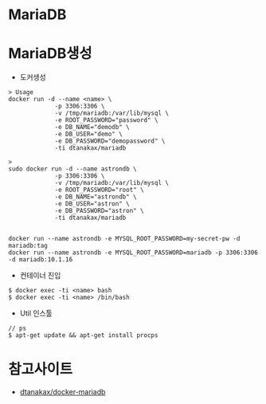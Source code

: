 # MariaDB

# MariaDB생성
* 도커생성
```shell
> Usage
docker run -d --name <name> \
             -p 3306:3306 \
             -v /tmp/mariadb:/var/lib/mysql \
             -e ROOT_PASSWORD="password" \
             -e DB_NAME="demodb" \
             -e DB_USER="demo" \
             -e DB_PASSWORD="demopassword" \
             -ti dtanakax/mariadb

> 
sudo docker run -d --name astrondb \
             -p 3306:3306 \
             -v /tmp/mariadb:/var/lib/mysql \
             -e ROOT_PASSWORD="root" \
             -e DB_NAME="astrondb" \
             -e DB_USER="astron" \
             -e DB_PASSWORD="astron" \
             -ti dtanakax/mariadb


docker run --name astrondb -e MYSQL_ROOT_PASSWORD=my-secret-pw -d mariadb:tag
docker run --name astrondb -e MYSQL_ROOT_PASSWORD=mariadb -p 3306:3306 -d mariadb:10.1.16

```
* 컨테이너 진입
```
$ docker exec -ti <name> bash
$ docker exec -ti <name> /bin/bash
```

* Util 인스툴
```
// ps
$ apt-get update && apt-get install procps
```

# 참고사이트
- [dtanakax/docker-mariadb](https://github.com/dtanakax/docker-mariadb)